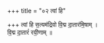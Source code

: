 +++
title = "०२ त्वां हि"

+++
त्वां हि स॒त्यम॑द्रिवो वि॒द्म दा॒तार॑मि॒षाम् ।  
वि॒द्म दा॒तारं॑ रयी॒णाम् ॥